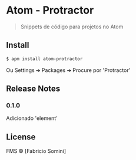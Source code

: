 # Atom - Protractor  

> Snippets de código para projetos no Atom

## Install

```bash
$ apm install atom-protractor
```

Ou Settings ➔ Packages ➔ Procure por 'Protractor'

## Release Notes

### 0.1.0
Adicionado 'element'

## License

FMS © [Fabricio Somini]
